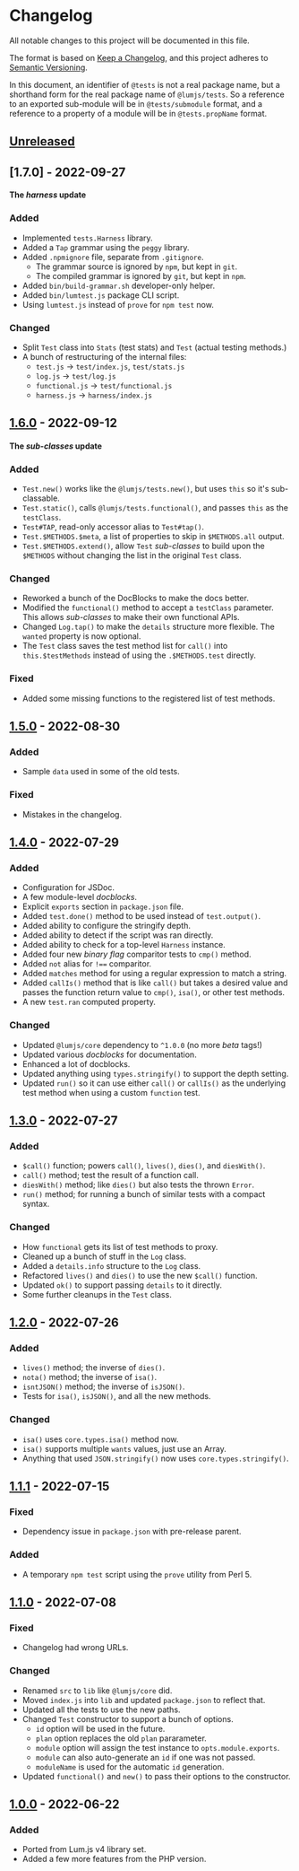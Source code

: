 # Changelog
All notable changes to this project will be documented in this file.

The format is based on [Keep a Changelog](https://keepachangelog.com/en/1.0.0/),
and this project adheres to [Semantic Versioning](https://semver.org/spec/v2.0.0.html).

In this document, an identifier of `@tests` is not a real package name, but a 
shorthand form for the real package name of `@lumjs/tests`.
So a reference to an exported sub-module will be in `@tests/submodule` format,
and a reference to a property of a module will be in `@tests.propName` format.

## [Unreleased]

## [1.7.0] - 2022-09-27
#### The *harness* update
### Added
- Implemented `tests.Harness` library.
- Added a `Tap` grammar using the `peggy` library.
- Added `.npmignore` file, separate from `.gitignore`.
  - The grammar source is ignored by `npm`, but kept in `git`.
  - The compiled grammar is ignored by `git`, but kept in `npm`. 
- Added `bin/build-grammar.sh` developer-only helper.
- Added `bin/lumtest.js` package CLI script.
- Using `lumtest.js` instead of `prove` for `npm test` now.
### Changed
- Split `Test` class into `Stats` (test stats) and `Test` (actual testing methods.)
- A bunch of restructuring of the internal files:
  - `test.js` → `test/index.js`, `test/stats.js`
  - `log.js` → `test/log.js`
  - `functional.js` → `test/functional.js` 
  - `harness.js` → `harness/index.js`

## [1.6.0] - 2022-09-12
#### The *sub-classes* update
### Added
- `Test.new()` works like the `@lumjs/tests.new()`, but uses `this` so it's sub-classable.
- `Test.static()`, calls `@lumjs/tests.functional()`, and passes `this` as the `testClass`.
- `Test#TAP`, read-only accessor alias to `Test#tap()`.
- `Test.$METHODS.$meta`, a list of properties to skip in `$METHODS.all` output.
- `Test.$METHODS.extend()`, allow `Test` *sub-classes* to build upon the `$METHODS`
  without changing the list in the original `Test` class.
### Changed
- Reworked a bunch of the DocBlocks to make the docs better.
- Modified the `functional()` method to accept a `testClass` parameter.
  This allows *sub-classes* to make their own functional APIs.
- Changed `Log.tap()` to make the `details` structure more flexible.
  The `wanted` property is now optional.
- The `Test` class saves the test method list for `call()` into `this.$testMethods`
  instead of using the `.$METHODS.test` directly.
### Fixed
- Added some missing functions to the registered list of test methods.

## [1.5.0] - 2022-08-30
### Added
- Sample `data` used in some of the old tests.
### Fixed
- Mistakes in the changelog. 

## [1.4.0] - 2022-07-29
### Added
- Configuration for JSDoc.
- A few module-level *docblocks*.
- Explicit `exports` section in `package.json` file.
- Added `test.done()` method to be used instead of `test.output()`.
- Added ability to configure the stringify depth.
- Added ability to detect if the script was ran directly.
- Added ability to check for a top-level `Harness` instance.
- Added four new *binary flag* comparitor tests to `cmp()` method.
- Added `not` alias for `!==` comparitor.
- Added `matches` method for using a regular expression to match a string.
- Added `callIs()` method that is like `call()` but takes a desired value and passes the function return value to `cmp()`, `isa()`, or other test methods.
- A new `test.ran` computed property.
### Changed
- Updated `@lumjs/core` dependency to `^1.0.0` (no more *beta* tags!)
- Updated various *docblocks* for documentation.
- Enhanced a lot of docblocks.
- Updated anything using `types.stringify()` to support the depth setting.
- Updated `run()` so it can use either `call()` or `callIs()` as the underlying test method when using a custom `function` test.

## [1.3.0] - 2022-07-27
### Added
- `$call()` function; powers `call()`, `lives()`, `dies()`, and `diesWith()`. 
- `call()` method; test the result of a function call.
- `diesWith()` method; like `dies()` but also tests the thrown `Error`.
- `run()` method; for running a bunch of similar tests with a compact syntax.
### Changed
- How `functional` gets its list of test methods to proxy.
- Cleaned up a bunch of stuff in the `Log` class.
- Added a `details.info` structure to the `Log` class.
- Refactored `lives()` and `dies()` to use the new `$call()` function.
- Updated `ok()` to support passing `details` to it directly.
- Some further cleanups in the `Test` class.

## [1.2.0] - 2022-07-26
### Added
- `lives()` method; the inverse of `dies()`.
- `nota()` method; the inverse of `isa()`.
- `isntJSON()` method; the inverse of `isJSON()`.
- Tests for `isa()`, `isJSON()`, and all the new methods.
### Changed
- `isa()` uses `core.types.isa()` method now.
- `isa()` supports multiple `wants` values, just use an Array.
- Anything that used `JSON.stringify()` now uses `core.types.stringify()`.

## [1.1.1] - 2022-07-15
### Fixed
- Dependency issue in `package.json` with pre-release parent.
### Added
- A temporary `npm test` script using the `prove` utility from Perl 5.

## [1.1.0] - 2022-07-08
### Fixed
- Changelog had wrong URLs.
### Changed
- Renamed `src` to `lib` like `@lumjs/core` did.
- Moved `index.js` into `lib` and updated `package.json` to reflect that.
- Updated all the tests to use the new paths.
- Changed `Test` constructor to support a bunch of options.
  - `id` option will be used in the future.
  - `plan` option replaces the old `plan` pararameter.
  - `module` option will assign the test instance to `opts.module.exports`.
  - `module` can also auto-generate an `id` if one was not passed.
  - `moduleName` is used for the automatic `id` generation.
- Updated `functional()` and `new()` to pass their options to the constructor.

## [1.0.0] - 2022-06-22
### Added
- Ported from Lum.js v4 library set.
- Added a few more features from the PHP version.

[Unreleased]: https://github.com/supernovus/lum.tests.js/compare/v1.6.0...HEAD
[1.6.0]: https://github.com/supernovus/lum.tests.js/compare/v1.5.0...v1.6.0
[1.5.0]: https://github.com/supernovus/lum.tests.js/compare/v1.4.0...v1.5.0
[1.4.0]: https://github.com/supernovus/lum.tests.js/compare/v1.3.0...v1.4.0
[1.3.0]: https://github.com/supernovus/lum.tests.js/compare/v1.2.0...v1.3.0
[1.2.0]: https://github.com/supernovus/lum.tests.js/compare/v1.1.1...v1.2.0
[1.1.1]: https://github.com/supernovus/lum.tests.js/compare/v1.1.0...v1.1.1
[1.1.0]: https://github.com/supernovus/lum.tests.js/compare/v1.0.0...v1.1.0
[1.0.0]: https://github.com/supernovus/lum.tests.js/releases/tag/v1.0.0

